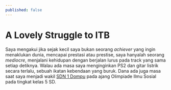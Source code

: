 ```yaml
---
published: false
---
```

<div class="bg-scroll" style="background-image: url('{{ "https://www2016.itb.ac.id/gallery/files/12/20091222/1261474000.jpg" | absolute_url }}')"></div>

# A Lovely Struggle to ITB
Saya mengakui jika sejak kecil saya bukan seorang _achiever_ yang ingin menaklukan dunia, mencapai prestasi atau prestise, saya hanyalah seorang _mediocre_, menjalani kehidupan dengan berjalan lurus pada track yang sama setiap detiknya. Walau ada masa saya menginginkan PS2 dan gitar listrik secara terlalu, sebuah ikatan kebendaan yang buruk. Dana ada juga masa saat saya menjadi wakil [SDN 1 Dompu](http://sdn1dompu.mysch.id) pada ajang Olimpiade Ilmu Sosial pada tingkat kelas 5 SD.
